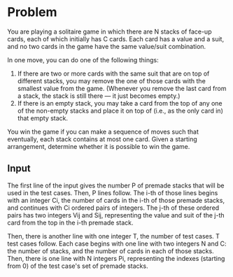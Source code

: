 # Problem

You are playing a solitaire game in which there are N stacks of face-up cards, each of which initially has C cards. Each card has a value and a suit, and no two cards in the game have the same value/suit combination.

In one move, you can do one of the following things:

1. If there are two or more cards with the same suit that are on top of different stacks, you may remove the one of those cards with the smallest value from the game. (Whenever you remove the last card from a stack, the stack is still there — it just becomes empty.)
1. If there is an empty stack, you may take a card from the top of any one of the non-empty stacks and place it on top of (i.e., as the only card in) that empty stack.

You win the game if you can make a sequence of moves such that eventually, each stack contains at most one card. Given a starting arrangement, determine whether it is possible to win the game.

## Input

The first line of the input gives the number P of premade stacks that will be used in the test cases. Then, P lines follow. The i-th of those lines begins with an integer Ci, the number of cards in the i-th of those premade stacks, and continues with Ci ordered pairs of integers. The j-th of these ordered pairs has two integers Vij and Sij, representing the value and suit of the j-th card from the top in the i-th premade stack.

Then, there is another line with one integer T, the number of test cases. T test cases follow. Each case begins with one line with two integers N and C: the number of stacks, and the number of cards in each of those stacks. Then, there is one line with N integers Pi, representing the indexes (starting from 0) of the test case's set of premade stacks.
